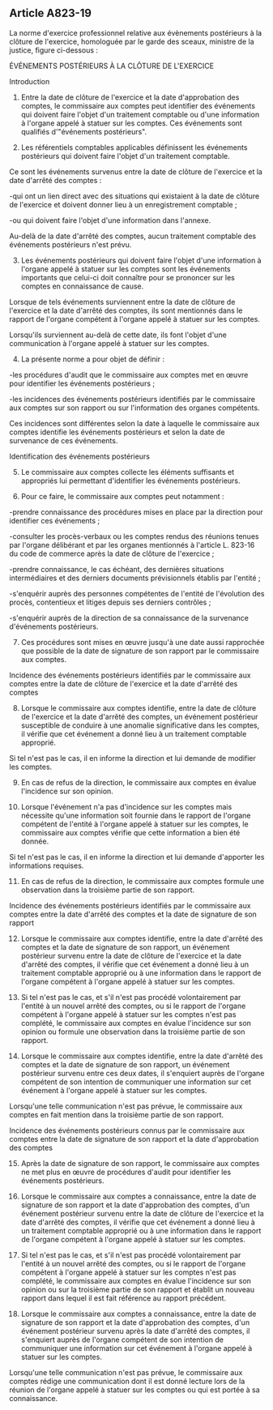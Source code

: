 Article A823-19
----
La norme d'exercice professionnel relative aux évènements postérieurs à la
clôture de l'exercice, homologuée par le garde des sceaux, ministre de la
justice, figure ci-dessous :

ÉVÉNEMENTS POSTÉRIEURS À LA CLÔTURE DE L'EXERCICE


Introduction

1. Entre la date de clôture de l'exercice et la date d'approbation des comptes,
le commissaire aux comptes peut identifier des événements qui doivent faire
l'objet d'un traitement comptable ou d'une information à l'organe appelé à
statuer sur les comptes. Ces événements sont qualifiés d'"événements
postérieurs".

2. Les référentiels comptables applicables définissent les événements
postérieurs qui doivent faire l'objet d'un traitement comptable.

Ce sont les événements survenus entre la date de clôture de l'exercice et la
date d'arrêté des comptes :

-qui ont un lien direct avec des situations qui existaient à la date de clôture
de l'exercice et doivent donner lieu à un enregistrement comptable ;

-ou qui doivent faire l'objet d'une information dans l'annexe.

Au-delà de la date d'arrêté des comptes, aucun traitement comptable des
événements postérieurs n'est prévu.

3. Les événements postérieurs qui doivent faire l'objet d'une information à
l'organe appelé à statuer sur les comptes sont les événements importants que
celui-ci doit connaître pour se prononcer sur les comptes en connaissance de
cause.

Lorsque de tels événements surviennent entre la date de clôture de l'exercice et
la date d'arrêté des comptes, ils sont mentionnés dans le rapport de l'organe
compétent à l'organe appelé à statuer sur les comptes.

Lorsqu'ils surviennent au-delà de cette date, ils font l'objet d'une
communication à l'organe appelé à statuer sur les comptes.

4. La présente norme a pour objet de définir :

-les procédures d'audit que le commissaire aux comptes met en œuvre pour
identifier les événements postérieurs ;

-les incidences des événements postérieurs identifiés par le commissaire aux
comptes sur son rapport ou sur l'information des organes compétents.

Ces incidences sont différentes selon la date à laquelle le commissaire aux
comptes identifie les événements postérieurs et selon la date de survenance de
ces événements.


Identification des événements postérieurs

5. Le commissaire aux comptes collecte les éléments suffisants et appropriés lui
permettant d'identifier les événements postérieurs.

6. Pour ce faire, le commissaire aux comptes peut notamment :

-prendre connaissance des procédures mises en place par la direction pour
identifier ces événements ;

-consulter les procès-verbaux ou les comptes rendus des réunions tenues par
l'organe délibérant et par les organes mentionnés à l'article L. 823-16 du code
de commerce après la date de clôture de l'exercice ;

-prendre connaissance, le cas échéant, des dernières situations intermédiaires
et des derniers documents prévisionnels établis par l'entité ;

-s'enquérir auprès des personnes compétentes de l'entité de l'évolution des
procès, contentieux et litiges depuis ses derniers contrôles ;

-s'enquérir auprès de la direction de sa connaissance de la survenance
d'événements postérieurs.

7. Ces procédures sont mises en œuvre jusqu'à une date aussi rapprochée que
possible de la date de signature de son rapport par le commissaire aux comptes.

Incidence des événements postérieurs identifiés par le commissaire aux comptes
entre la date de clôture de l'exercice et la date d'arrêté des comptes

8. Lorsque le commissaire aux comptes identifie, entre la date de clôture de
l'exercice et la date d'arrêté des comptes, un événement postérieur susceptible
de conduire à une anomalie significative dans les comptes, il vérifie que cet
événement a donné lieu à un traitement comptable approprié.

Si tel n'est pas le cas, il en informe la direction et lui demande de modifier
les comptes.

9. En cas de refus de la direction, le commissaire aux comptes en évalue
l'incidence sur son opinion.

10. Lorsque l'événement n'a pas d'incidence sur les comptes mais nécessite
qu'une information soit fournie dans le rapport de l'organe compétent de
l'entité à l'organe appelé à statuer sur les comptes, le commissaire aux comptes
vérifie que cette information a bien été donnée.

Si tel n'est pas le cas, il en informe la direction et lui demande d'apporter
les informations requises.

11. En cas de refus de la direction, le commissaire aux comptes formule une
observation dans la troisième partie de son rapport.

Incidence des événements postérieurs identifiés par le commissaire aux comptes
entre la date d'arrêté des comptes et la date de signature de son rapport

12. Lorsque le commissaire aux comptes identifie, entre la date d'arrêté des
comptes et la date de signature de son rapport, un événement postérieur survenu
entre la date de clôture de l'exercice et la date d'arrêté des comptes, il
vérifie que cet événement a donné lieu à un traitement comptable approprié ou à
une information dans le rapport de l'organe compétent à l'organe appelé à
statuer sur les comptes.

13. Si tel n'est pas le cas, et s'il n'est pas procédé volontairement par
l'entité à un nouvel arrêté des comptes, ou si le rapport de l'organe compétent
à l'organe appelé à statuer sur les comptes n'est pas complété, le commissaire
aux comptes en évalue l'incidence sur son opinion ou formule une observation
dans la troisième partie de son rapport.

14. Lorsque le commissaire aux comptes identifie, entre la date d'arrêté des
comptes et la date de signature de son rapport, un événement postérieur survenu
entre ces deux dates, il s'enquiert auprès de l'organe compétent de son
intention de communiquer une information sur cet événement à l'organe appelé à
statuer sur les comptes.

Lorsqu'une telle communication n'est pas prévue, le commissaire aux comptes en
fait mention dans la troisième partie de son rapport.

Incidence des événements postérieurs connus par le commissaire aux comptes entre
la date de signature de son rapport et la date d'approbation des comptes

15. Après la date de signature de son rapport, le commissaire aux comptes ne met
plus en œuvre de procédures d'audit pour identifier les événements postérieurs.

16. Lorsque le commissaire aux comptes a connaissance, entre la date de
signature de son rapport et la date d'approbation des comptes, d'un événement
postérieur survenu entre la date de clôture de l'exercice et la date d'arrêté
des comptes, il vérifie que cet événement a donné lieu à un traitement comptable
approprié ou à une information dans le rapport de l'organe compétent à l'organe
appelé à statuer sur les comptes.

17. Si tel n'est pas le cas, et s'il n'est pas procédé volontairement par
l'entité à un nouvel arrêté des comptes, ou si le rapport de l'organe compétent
à l'organe appelé à statuer sur les comptes n'est pas complété, le commissaire
aux comptes en évalue l'incidence sur son opinion ou sur la troisième partie de
son rapport et établit un nouveau rapport dans lequel il est fait référence au
rapport précédent.

18. Lorsque le commissaire aux comptes a connaissance, entre la date de
signature de son rapport et la date d'approbation des comptes, d'un événement
postérieur survenu après la date d'arrêté des comptes, il s'enquiert auprès de
l'organe compétent de son intention de communiquer une information sur cet
événement à l'organe appelé à statuer sur les comptes.

Lorsqu'une telle communication n'est pas prévue, le commissaire aux comptes
rédige une communication dont il est donné lecture lors de la réunion de
l'organe appelé à statuer sur les comptes ou qui est portée à sa connaissance.
